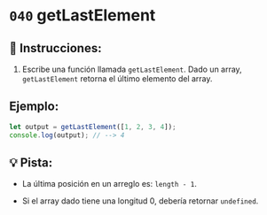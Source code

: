 # `040` getLastElement

## 📝 Instrucciones:

1. Escribe una función llamada `getLastElement`. Dado un array, `getLastElement` retorna el último elemento del array.

## Ejemplo:

```Javascript
let output = getLastElement([1, 2, 3, 4]);
console.log(output); // --> 4
```

## 💡 Pista:

+ La última posición en un arreglo es: `length - 1`.

+ Si el array dado tiene una longitud 0, debería retornar `undefined`.
